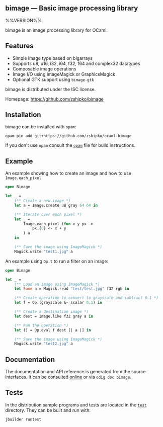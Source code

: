 bimage — Basic image processing library
-------------------------------------------------------------------------------
%%VERSION%%

bimage is an image processing library for OCaml.

## Features

- Simple image type based on bigarrays
- Supports u8, u16, i32, i64, f32, f64 and complex32 datatypes
- Composable image operations
- Image I/O using ImageMagick or GraphicsMagick
- Optional GTK support using `bimage-gtk`

bimage is distributed under the ISC license.

Homepage: https://github.com/zshipko/bimage

## Installation

bimage can be installed with `opam`:

    opam pin add git+https://github.com/zshipko/ocaml-bimage

If you don't use `opam` consult the [`opam`](opam) file for build
instructions.

## Example

An example showing how to create an image and how to use `Image.each_pixel`

```ocaml
open Bimage

let _ =
    (** Create a new image *)
    let a = Image.create u8 gray 64 64 in

    (** Iterate over each pixel *)
    let _ =
        Image.each_pixel (fun x y px ->
            px.{0} <- x + y
        ) a
    in

    (** Save the image using ImageMagick *)
    Magick.write "test1.jpg" a
```

An example using `Op.t` to run a filter on an image:

```ocaml
open Bimage

let _ =
    (** Load an image using ImageMagick *)
    let Some a = Magick.read "test/test.jpg" f32 rgb in

    (** Create operation to convert to grayscale and subtract 0.1 *)
    let f = Op.(grayscale &- scalar 0.1) in

    (** Create a destination image *)
    let dest = Image.like f32 gray a in

    (** Run the operation *)
    let () = Op.eval f dest [| a |] in

    (** Save the image using ImageMagick *)
    Magick.write "test2.jpg" a
```

## Documentation

The documentation and API reference is generated from the source
interfaces. It can be consulted [online][doc] or via `odig doc
bimage`.

[doc]: https://github.com/zshipko/bimage/doc

## Tests

In the distribution sample programs and tests are located in the
[`test`](test) directory. They can be built and run
with:

    jbuilder runtest
